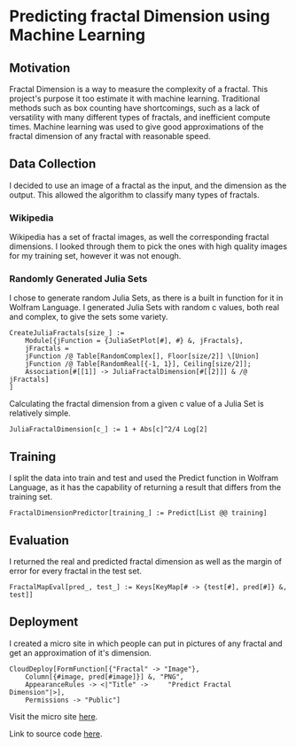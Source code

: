 # Predicting fractal Dimension using Machine Learning
## Motivation
Fractal Dimension is a way to measure the complexity of a fractal. This project's purpose it too estimate it with machine learning. Traditional methods such as box counting have shortcomings, such as a lack of versatility with many different types of fractals, and inefficient compute times. Machine learning was used to give good approximations of the fractal dimension of any fractal with reasonable speed.
## Data Collection
I decided to use an image of a fractal as the input, and the dimension as the output. This allowed the algorithm to classify many types of fractals.
### Wikipedia
Wikipedia has a set of fractal images, as well the corresponding fractal dimensions. I looked through them to pick the ones with high quality images for my training set, however it was not enough.
### Randomly Generated Julia Sets
I chose to generate random Julia Sets, as there is a built in function for it in Wolfram Language. I generated Julia Sets with random c values, both real and complex, to give the sets some variety.

    CreateJuliaFractals[size_] :=
        Module[{jFunction = {JuliaSetPlot[#], #} &, jFractals},
        jFractals =
        jFunction /@ Table[RandomComplex[], Floor[size/2]] \[Union]
        jFunction /@ Table[RandomReal[{-1, 1}], Ceiling[size/2]];
        Association[#[[1]] -> JuliaFractalDimension[#[[2]]] & /@ jFractals]
    ]

Calculating the fractal dimension from a given c value of a Julia Set is relatively simple.

    JuliaFractalDimension[c_] := 1 + Abs[c]^2/4 Log[2]

## Training
I split the data into train and test and used the Predict function in Wolfram Language, as it has the capability of returning a result that differs from the training set.

    FractalDimensionPredictor[training_] := Predict[List @@ training]

## Evaluation
I returned the real and predicted fractal dimension as well as the margin of error for every fractal in the test set.

    FractalMapEval[pred_, test_] := Keys[KeyMap[# -> {test[#], pred[#]} &, test]]

## Deployment
I created a micro site in which people can put in pictures of any fractal and get an approximation of it's dimension.

    CloudDeploy[FormFunction[{"Fractal" -> "Image"},
        Column[{#image, pred[#image]}] &, "PNG",
        AppearanceRules -> <|"Title" ->     "Predict Fractal Dimension"|>],
        Permissions -> "Public"]

Visit the micro site [here](https://www.wolframcloud.com/objects/7102eabb-7b80-4bb1-9652-eebcd75e90cd).

Link to source code [here](https://github.com/LordDarkula/FractalNet).
